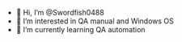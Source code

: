 - 👋 Hi, I’m @Swordfish0488
- 👀 I’m interested in QA manual and Windows OS
- 🌱 I’m currently learning QA automation
<!---
Swordfish0488/Swordfish0488 is a ✨ special ✨ repository because its `README.md` (this file) appears on your GitHub profile.
You can click the Preview link to take a look at your changes.
--->
